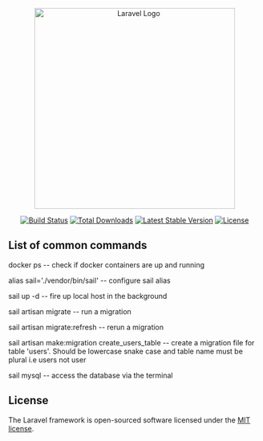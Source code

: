 <p align="center"><a href="https://laravel.com" target="_blank"><img src="https://raw.githubusercontent.com/laravel/art/master/logo-lockup/5%20SVG/2%20CMYK/1%20Full%20Color/laravel-logolockup-cmyk-red.svg" width="400" alt="Laravel Logo"></a></p>

<p align="center">
<a href="https://github.com/laravel/framework/actions"><img src="https://github.com/laravel/framework/workflows/tests/badge.svg" alt="Build Status"></a>
<a href="https://packagist.org/packages/laravel/framework"><img src="https://img.shields.io/packagist/dt/laravel/framework" alt="Total Downloads"></a>
<a href="https://packagist.org/packages/laravel/framework"><img src="https://img.shields.io/packagist/v/laravel/framework" alt="Latest Stable Version"></a>
<a href="https://packagist.org/packages/laravel/framework"><img src="https://img.shields.io/packagist/l/laravel/framework" alt="License"></a>
</p>

## List of common commands
<p>docker ps -- check if docker containers are up and running</p>
<p>alias sail='./vendor/bin/sail' -- configure sail alias</p>
<p>sail up -d -- fire up local host in the background</p>
<p>sail artisan migrate -- run a migration</p>
<p>sail artisan migrate:refresh -- rerun a migration</p>
<p>sail artisan make:migration create_users_table -- create a migration file for table 'users'. Should be lowercase snake case and table name must be plural i.e users not user</p>
<p>sail mysql -- access the database via the terminal</p>

## License

The Laravel framework is open-sourced software licensed under the [MIT license](https://opensource.org/licenses/MIT).
